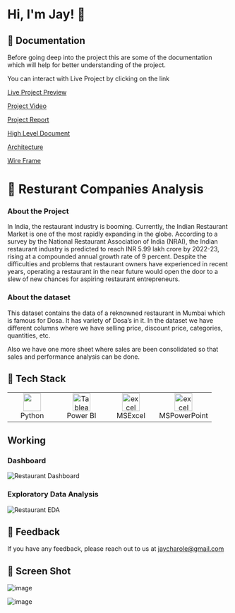 # Hi, I'm Jay! 👋

## 🚀 Documentation

Before going deep into the project this are some of the documentation which will help for better understanding of the project. 

You can interact with Live Project by clicking on the link 

[Live Project Preview](https://app.powerbi.com/reportEmbed?reportId=9f4871ee-14a7-4556-b7c0-de6eecadd0b7&autoAuth=true&ctid=b5dcae3e-19c6-484f-9600-62495beccb05&config=eyJjbHVzdGVyVXJsIjoiaHR0cHM6Ly93YWJpLXdlc3QtdXMtZC1wcmltYXJ5LXJlZGlyZWN0LmFuYWx5c2lzLndpbmRvd3MubmV0LyJ9) 

[Project Video](https://youtu.be/LGwt5ufIdZA)

[Project Report](https://github.com/Jaycharole/Restaurant-Analysis/blob/main/Documentation/Restaurant%20Analysis%20Report.pdf)

[High Level Document](https://github.com/Jaycharole/Restaurant-Analysis/blob/main/Documentation/Restaurant%20Analysis%20-%20High%20Level%20Document%20(HLD).pdf)

[Architecture](https://github.com/Jaycharole/Restaurant-Analysis/blob/main/Documentation/Restaurant%20Analysis%20Architecture%20Document.pdf)

[Wire Frame](https://github.com/Jaycharole/Restaurant-Analysis/blob/main/Documentation/Restaurant%20Analysis%20pdf.pdf)

# 🚀 Resturant Companies Analysis

### About the Project

In India, the restaurant industry is booming. Currently, the Indian Restaurant Market is one of the most rapidly expanding in the globe. According to a survey by the National Restaurant Association of India (NRAI), the Indian restaurant industry is predicted to reach INR 5.99 lakh crore by 2022-23, rising at a compounded annual growth rate of 9 percent. Despite the difficulties and problems that restaurant owners have experienced in recent years, operating a restaurant in the near future would open the door to a slew of new chances for aspiring restaurant entrepreneurs.

### About the dataset

This dataset contains the data of a reknowned restaurant in Mumbai which is famous for Dosa. It has variety of Dosa’s in it. In the dataset we have different columns where we have selling price, discount price, categories, quantities, etc.

Also we have one more sheet where sales are been consolidated so that sales and performance analysis can be done.

## 🚀 Tech Stack

<table align="center">
  <tr>
    <td align="center" width="96">
     <a href="#" target="_blank">
      <img loading="lazy" src="https://upload.wikimedia.org/wikipedia/commons/thumb/c/c3/Python-logo-notext.svg/2048px-Python-logo-notext.svg.png" width="40" height="40"/> 
    </a>
    <br/>Python
   </td>
   <td align="center" width="96">
      <a href="#">
        <a href="https://www.python.org" target="_blank"> <img loading="lazy" src="https://static.wikia.nocookie.net/logopedia/images/8/8c/Kisspng-power-bi-business-intelligence-microsoft-azure-mic-office-365-d-nieuwe-cloud-omgeving-dynamics-on-5be7b365088c80.991032501541911397035.png/revision/latest/scale-to-width-down/1504?cb=20200213050332" alt="Tableau" width="40" height="40"/>
      </a>
      <br>Power BI
    </td>
   <td align="center" width="96">
    <a href="#" target="_blank"> 
     <img loading="lazy" src="https://webobjects2.cdw.com/is/image/CDW/5300125?$product-main$" alt="excel" width="40" height="40"/>
    </a>
    <br/>MSExcel
   </td>
   <td align="center" width="96">
      <a href="#">
        <a href="https://www.python.org" target="_blank"> <img loading="lazy" src="https://i.pcmag.com/imagery/reviews/00InVWTsLrQWxxCpsQMKFcl-5.1569482071.fit_scale.size_760x427.jpg" alt="excel" width="40" height="40"/>
      </a>
      <br>MSPowerPoint
    </td>
  </tr>
</table>

## Working

### Dashboard

![Restaurant Dashboard](https://user-images.githubusercontent.com/49811782/173017657-dd732afc-0a60-4652-9785-bb698c178630.gif)

### Exploratory Data Analysis

![Restaurant EDA](https://user-images.githubusercontent.com/49811782/173017691-a700d5a5-e152-41b0-bde7-0dde8921903b.gif)

## 🚀 Feedback

If you have any feedback, please reach out to us at jaycharole@gmail.com

## 🚀 Screen Shot

![image](https://user-images.githubusercontent.com/49811782/173017916-c42f556c-214c-45c4-bbbf-9abca57bc149.png)

![image](https://user-images.githubusercontent.com/49811782/173017986-3a90fa1f-d624-48d8-ae29-312243daf894.png)

